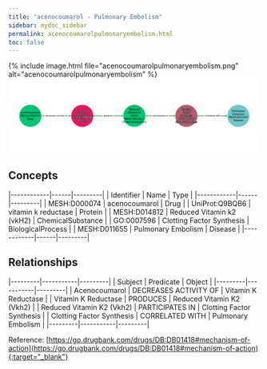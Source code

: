 ```yaml
---
title: "acenocoumarol - Pulmonary Embolism"
sidebar: mydoc_sidebar
permalink: acenocoumarolpulmonaryembolism.html
toc: false 
---
```


{% include image.html file="acenocoumarolpulmonaryembolism.png" alt="acenocoumarolpulmonaryembolism" %}![Path Visualization](/images/acenocoumarolpulmonaryembolism.png)

## Concepts

|------------|------|---------|
| Identifier | Name | Type    |
|------------|------|---------|
| MESH:D000074 | acenocoumarol | Drug |
| UniProt:Q9BQB6 | vitamin k reductase | Protein |
| MESH:D014812 | Reduced Vitamin k2 (vkH2) | ChemicalSubstance |
| GO:0007596 | Clotting Factor Synthesis | BiologicalProcess |
| MESH:D011655 | Pulmonary Embolism | Disease |
|------------|------|---------|

## Relationships

|---------|-----------|---------|
| Subject | Predicate | Object  |
|---------|-----------|---------|
| Acenocoumarol | DECREASES ACTIVITY OF | Vitamin K Reductase |
| Vitamin K Reductase | PRODUCES | Reduced Vitamin K2 (Vkh2) |
| Reduced Vitamin K2 (Vkh2) | PARTICIPATES IN | Clotting Factor Synthesis |
| Clotting Factor Synthesis | CORRELATED WITH | Pulmonary Embolism |
|---------|-----------|---------|

Reference: [https://go.drugbank.com/drugs/DB:DB01418#mechanism-of-action](https://go.drugbank.com/drugs/DB:DB01418#mechanism-of-action){:target="_blank"}